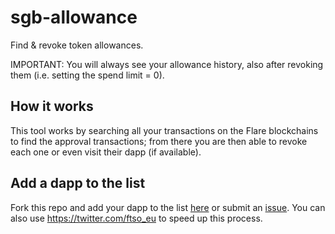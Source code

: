 # sgb-allowance
Find & revoke token allowances.

IMPORTANT: You will always see your allowance history, also after revoking them (i.e. setting the spend limit = 0).

## How it works
This tool works by searching all your transactions on the Flare blockchains to find the approval transactions; from there you are then able to revoke each one or even visit their dapp (if available).

## Add a dapp to the list
Fork this repo and add your dapp to the list [here](https://github.com/ftso-eu/sgb-allowance/blob/master/src/helpers/dapps.js) or submit an [issue](https://github.com/ftso-eu/sgb-allowance/issues).
You can also use https://twitter.com/ftso_eu to speed up this process.
